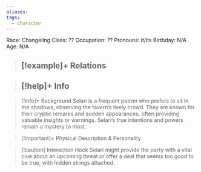 ```yaml
---
aliases: 
tags:
  - character
---
```

Race: Changeling
Class: ??
Occupation: ??
Pronouns: it/its
Birthday: N/A
Age: N/A

>[!example]+ Relations
> - 

>[!help]+ Info
> - 
>

>[!info]+ Background
>Selari is a frequent patron who prefers to sit in the shadows, observing the tavern’s lively crowd. They are known for their cryptic remarks and sudden appearances, often providing valuable insights or warnings. Selari’s true intentions and powers remain a mystery to most.

>[!important]+ Physical Description & Personality

>[!caution] Interaction Hook
>Selari might provide the party with a vital clue about an upcoming threat or offer a deal that seems too good to be true, with hidden strings attached.